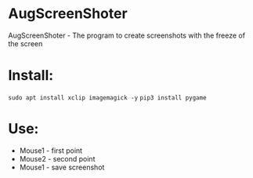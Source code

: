 
# AugScreenShoter

AugScreenShoter - The program to create screenshots with the freeze of the screen

# Install:
```sudo apt install xclip imagemagick -y```
```pip3 install pygame```

# Use:
- Mouse1 - first point
- Mouse2 - second point
- Mouse1 - save screenshot
